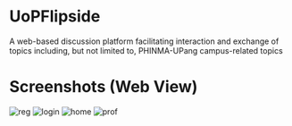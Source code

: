 # UoPFlipside
A web-based discussion platform facilitating interaction and exchange of topics including, but not limited to, PHINMA-UPang campus-related topics 

# Screenshots (Web View)
![reg](https://github.com/kalvincalimag-dev/UoPFlipside/assets/121149046/720f5a4d-f6c0-4676-ac87-cd9874fec997)
![login](https://github.com/kalvincalimag-dev/UoPFlipside/assets/121149046/ae6cbdeb-ae87-4add-819f-4717c373560d)
![home](https://github.com/kalvincalimag-dev/UoPFlipside/assets/121149046/677d9608-19fe-478d-9119-1c6b5b5c5751)
![prof](https://github.com/kalvincalimag-dev/UoPFlipside/assets/121149046/9586066a-1175-416b-b92a-1b922b17961b)

